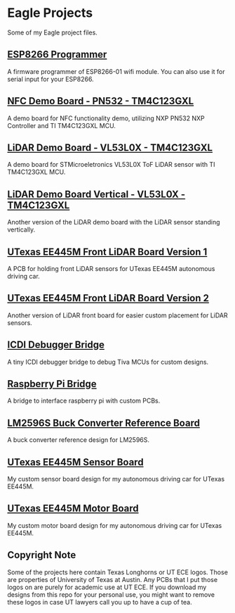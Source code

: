 # Eagle Projects
Some of my Eagle project files.

## [ESP8266 Programmer](ESP8266_Programmer)
A firmware programmer of ESP8266-01 wifi module. You can also use it for serial input for your ESP8266.

## [NFC Demo Board - PN532 - TM4C123GXL](LiDAR_Demo_Board-VL53L0X-TM4C123G)
A demo board for NFC functionality demo, utilizing NXP PN532 NXP Controller and TI TM4C123GXL MCU.

## [LiDAR Demo Board - VL53L0X - TM4C123GXL](LiDAR_Demo_Board_Vert-VL53L0X-TM4C123G)
A demo board for STMicroeletronics VL53L0X ToF LiDAR sensor with TI TM4C123GXL MCU.

## [LiDAR Demo Board Vertical - VL53L0X - TM4C123GXL](NFC_Demo_Board-PN532-TM4C123G)
Another version of the LiDAR demo board with the LiDAR sensor standing vertically.

## [UTexas EE445M Front LiDAR Board Version 1](UTX_EE445M_Front_LiDAR_Board_1)
A PCB for holding front LiDAR sensors for UTexas EE445M autonomous driving car.

## [UTexas EE445M Front LiDAR Board Version 2](UTX_EE445M_Front_LiDAR_Board_2)
Another version of LiDAR front board for easier custom placement for LiDAR sensors.

## [ICDI Debugger Bridge](ICDI_Bridge)
A tiny ICDI debugger bridge to debug Tiva MCUs for custom designs.

## [Raspberry Pi Bridge](Raspberry_Pi_Bridge)
A bridge to interface raspberry pi with custom PCBs.

## [LM2596S Buck Converter Reference Board](Buck_Converter_Reference_Board_5V_3A_LM2596S)
A buck converter reference design for LM2596S.

## [UTexas EE445M Sensor Board](UTX_EE445M_Sensor_Board)
My custom sensor board design for my autonomous driving car for UTexas EE445M.

## [UTexas EE445M Motor Board](UTX_EE445M_Motor_Board)
My custom motor board design for my autonomous driving car for UTexas EE445M.

## Copyright Note
Some of the projects here contain Texas Longhorns or UT ECE logos. Those are properties of University of Texas at Austin. Any PCBs that I put those logos on are purely for academic use at UT ECE. If you download my designs from this repo for your personal use, you might want to remove these logos in case UT lawyers call you up to have a cup of tea.

